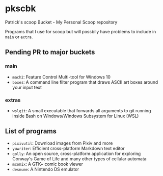 # pkscbk
Patrick's scoop Bucket - My Personal Scoop repository

Programs that I use for scoop but will possbily have problems to include in `main` or `extra`.

## Pending PR to major buckets

### main

- `mach2`: Feature Control Multi-tool for Windows 10
- `boxes`: A command line filter program that draws ASCII art boxes around your input text

### extras

- `wslgit`: A small executable that forwards all arguments to git running inside Bash on Windows/Windows Subsystem for Linux (WSL)

## List of programs

- `pixivutil`: Download images from Pixiv and more
- `yuwriter`: Efficient cross-platform Markdown text editor
- `golly`: An open source, cross-platform application for exploring Conway's Game of Life and many other types of cellular automata
- `mcomix`: A GTK+ comic book viewer
- `desmume`: A Nintendo DS emulator
